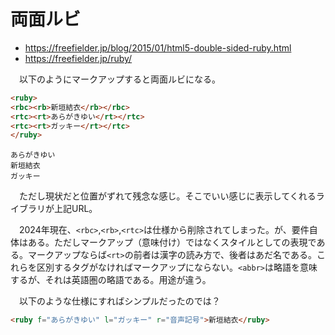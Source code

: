 # 両面ルビ

* https://freefielder.jp/blog/2015/01/html5-double-sided-ruby.html
* https://freefielder.jp/ruby/

　以下のようにマークアップすると両面ルビになる。

```html
<ruby>
<rbc><rb>新垣結衣</rb></rbc>
<rtc><rt>あらがきゆい</rt></rtc>
<rtc><rt>ガッキー</rt></rtc>
</ruby>
```
```
あらがきゆい
新垣結衣
ガッキー
```

　ただし現状だと位置がずれて残念な感じ。そこでいい感じに表示してくれるライブラリが上記URL。

　2024年現在、`<rbc>`,`<rb>`,`<rtc>`は仕様から削除されてしまった。が、要件自体はある。ただしマークアップ（意味付け）ではなくスタイルとしての表現である。マークアップならば`<rt>`の前者は漢字の読み方で、後者はあだ名である。これらを区別するタグがなければマークアップにならない。`<abbr>`は略語を意味するが、それは英語圏の略語である。用途が違う。

　以下のような仕様にすればシンプルだったのでは？

```html
<ruby f="あらがきゆい" l="ガッキー" r="音声記号">新垣結衣</ruby>
```

